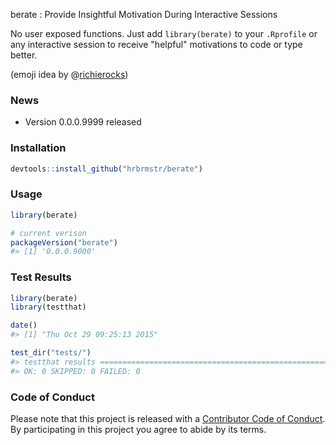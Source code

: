 <!-- README.md is generated from README.Rmd. Please edit that file -->
berate : Provide Insightful Motivation During Interactive Sessions

No user exposed functions. Just add `library(berate)` to your `.Rprofile` or any interactive session to receive "helpful" motivations to code or type better.

(emoji idea by @[richierocks](https://twitter.com/richierocks))

### News

-   Version 0.0.0.9999 released

### Installation

``` r
devtools::install_github("hrbrmstr/berate")
```

### Usage

``` r
library(berate)

# current verison
packageVersion("berate")
#> [1] '0.0.0.9000'
```

### Test Results

``` r
library(berate)
library(testthat)

date()
#> [1] "Thu Oct 29 09:25:13 2015"

test_dir("tests/")
#> testthat results ========================================================================================================
#> OK: 0 SKIPPED: 0 FAILED: 0
```

### Code of Conduct

Please note that this project is released with a [Contributor Code of Conduct](CONDUCT.md). By participating in this project you agree to abide by its terms.
